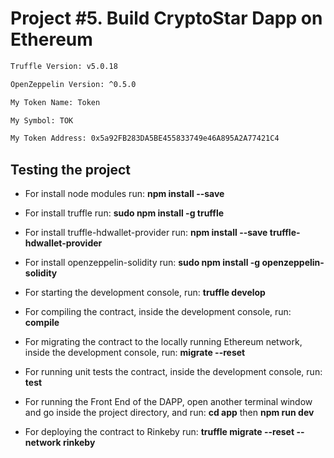 # Project #5. Build CryptoStar Dapp on Ethereum

```bash
Truffle Version: v5.0.18
``` 
```bash
OpenZeppelin Version: ^0.5.0
``` 
```bash
My Token Name: Token
``` 
```bash
My Symbol: TOK
``` 
```bash
My Token Address: 0x5a92FB283DA5BE455833749e46A895A2A77421C4
``` 

## Testing the project

* For install node modules run: __npm install --save__ 

* For install truffle run: __sudo npm install -g truffle__

* For install truffle-hdwallet-provider run: __npm install --save truffle-hdwallet-provider__

* For install openzeppelin-solidity run: __sudo npm install -g openzeppelin-solidity__

* For starting the development console, run: __truffle develop__

* For compiling the contract, inside the development console, run: __compile__

* For migrating the contract to the locally running Ethereum network, inside the development console, run: __migrate --reset__ 

* For running unit tests the contract, inside the development console, run: __test__

* For running the Front End of the DAPP, open another terminal window and go inside the project directory, and run: __cd app__ then __npm run dev__

* For deploying the contract to Rinkeby run: __truffle migrate --reset --network rinkeby__

